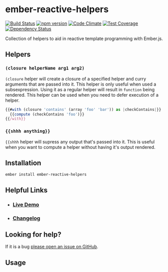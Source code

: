 # ember-reactive-helpers

[![Build Status](https://travis-ci.org/EmberSherpa/ember-reactive-helpers.svg)](https://travis-ci.org/EmberSherpa/ember-reactive-helpers)
[![npm version](https://badge.fury.io/js/ember-reactive-helpers.svg)](http://badge.fury.io/js/ember-reactive-helpers)
[![Code Climate](https://codeclimate.com/github/EmberSherpa/ember-reactive-helpers/badges/gpa.svg)](https://codeclimate.com/github/EmberSherpa/ember-reactive-helpers)
[![Test Coverage](https://codeclimate.com/github/EmberSherpa/ember-reactive-helpers/badges/coverage.svg)](https://codeclimate.com/github/EmberSherpa/ember-reactive-helpers/coverage)
[![Dependency Status](https://david-dm.org/EmberSherpa/ember-reactive-helpers.svg)](https://david-dm.org/EmberSherpa/ember-reactive-helpers)

Collection of helpers to aid in reactive template programming with Ember.js.

## Helpers

### `(closure helperName arg1 arg2)`

`(closure` helper will create a closure of a specified helper and curry arguments that are passed into it. 
This helper is only useful when used a subsexpression. Using it as a regular helper will result in `function` being rendered.
This helper can be used when you need to defer execution of a helper. 

```js
{{#with (closure 'contains' (array 'foo' 'bar')) as |checkContains|}}
  {{compute (checkContains 'foo')}}
{{/with}}
```

### `{{shhh anything}}`

`{{shhh` helper will supress any output that's passed into it. This is useful when you want to compute a helper 
without having it's output rendered.

## Installation

```
ember install ember-reactive-helpers
```

## Helpful Links

- ### [Live Demo](http://EmberSherpa.github.io/ember-reactive-helpers)

- ### [Changelog](CHANGELOG.md)

## Looking for help?
If it is a bug [please open an issue on GitHub](http://github.com/EmberSherpa/ember-reactive-helpers/issues).

## Usage
